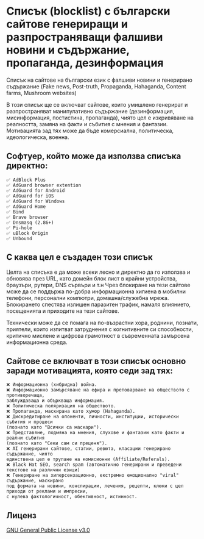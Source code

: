 # Списък (blocklist) с български сайтове генериращи и разпространяващи фалшиви новини и съдържание, пропаганда, дезинформация

  Списък на сайтове на български език с фалшиви новини и генерирано съдържание (Fake news, Post-truth, Propaganda, Hahaganda, Content farms, Mushroom websites)

  В този списък ще се включват сайтове, които умишлено генерират и разпространяват манипулативно съдържание (дезинформация, мисинформация, постистина, пропаганда),
чиято цел е изкривяване на реалността, замяна на факти и събития с мнения и фантазии. Мотивацията зад тях може да бъде комерсиална, политическа, идеологическа, военна.

## Софтуер, който може да използва списъка директно:

    ✅ АdBlock Plus
    ✅ AdGuard browser extention
    ✅ AdGuard for Android
    ✅ AdGuard for iOS
    ✅ AdGuard for Windows
    ✅ AdGuard Home
    ✅ Bind
    ✅ Brave browser
    ✅ Dnsmasq (2.86+)
    ✅ Pi-hole
    ✅ uBlock Origin
    ✅ Unbound

## С каква цел е създаден този списък

  Целта на списъка е да може всеки лесно и директно да го използва и обновява през URL, като домейн блок лист в крайни устройства, браузъри, рутери, DNS сървъри и т.н
Чрез блокиране на тези сайтове може да се поддържа по-добра информационна хигиена в мобилни телефони, персонални компютри, домашна/служебна мрежа.
Блокирането спестява излишен паразитен трафик, намаля влиянието, посещенията и приходите на тези сайтове.
  
  Технически може да се помага на по-възрастни хора, роднини, познати, приятели, които изпитват затруднения с когнитивните си способности,
критично мислене и цифрова грамотност в съвременната замърсена информационна среда.

## Сайтове се включват в този списък основно заради мотивацията, която седи зад тях:

    ❌ Информационна (хибридна) война.
    ❌ Информационно замърсяване на ефира и претоварване на обществото с противоречаща,
    заблуждаваща и объркваща информация.
    ❌ Политическа поляризация на обществото.
    ❌ Пропаганда, маскирана като хумор (Hahaganda).
    ❌ Дискредитиране на опоненти, личности, институции, исторически събития и процеси
    (познато като "Всички са маскари").
    ❌ Представяне, подмяна на мнения, слухове и фантазии като факти и реални събития
    (познато като "Секи сам си преценя").
    ❌ AI генерирани сайтове, статии, ревюта, класации генерирано съдържание, чиято
    единствена цел е трупане на комисионни (Affiliate/Referals).
    ❌ Black Hat SEO, search spam (автоматично генерирани и преведени текстове на различни езици)
    ❌ Генериране на хиперсензационно, екстремно емоционално "viral" съдържание, маскирано
    под формата на новини, конспирации, лечения, рецепти, клюки с цел приходи от реклами и импресии,
    с нулева фактологичност, обективност, истинност.

## Лиценз

[GNU General Public License v3.0](https://www.gnu.org/licenses/gpl-3.0.html)

  
